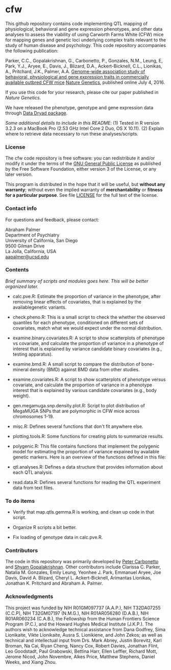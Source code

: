 # cfw

This github repository contains code implementing QTL mapping of
physiological, behavioral and gene expression phenotypes, and other
data analyses to assess the viability of using Carworth Farms White
(CFW) mice for mapping genes and genetic loci underlying complex
traits relevant to the study of human disease and psychology. This
code repository accompanies the following publication:

Parker, C.C., Gopalakrishnan, G., Carbonetto, P., Gonzales, N.M.,
Leung, E, Park, Y.J., Aryee, E., Davis, J., Blizard, D.A.,
Ackert-Bicknell, C.L., Lionikas, A., Pritchard, J.K., Palmer, A.A.
[Genome-wide association study of behavioral, physiological and gene
expression traits in commercially available outbred CFW
mice](http://dx.doi.org/10.1038/ng.3609) 
[Nature Genetics](http://nature.com/ng), published online July
4, 2016.

If you use this code for your research, please cite our paper
published in *Nature Genetics*.

We have released the phenotype, genotype and gene expression data
through [Data Dryad package](http://dx.doi.org/10.5061/dryad.2rs41).

*Some additional details to include in this README*: (1) Tested in R
version 3.2.3 on a MacBook Pro (2.53 GHz Intel Core 2 Duo, OS
X 10.11). (2) Explain where to retrieve data necessary to run these
analyses/scripts.

### License

The cfw code repository is free software: you can redistribute it
and/or modify it under the terms of the
[GNU General Public License](http://www.gnu.org/licenses/gpl.html) as
published by the Free Software Foundation, either version 3 of the
License, or any later version.

This program is distributed in the hope that it will be useful, but
**without any warranty**; without even the implied warranty of
**merchantability** or **fitness for a particular purpose**. See file
[LICENSE](LICENSE) for the full text of the license.

### Contact info

For questions and feedback, please contact:

Abraham Palmer<br>
Department of Psychiatry<br>
University of California, San Diego<br>
9500 Gilman Drive<br>
La Jolla, California, USA<br>
aapalmer@ucsd.edu

### Contents

*Brief summary of scripts and modules goes here. This will be better
organized later.*

+ calc.pve.R: Estimate the proportion of variance in the phenotype,
after removing linear effects of covariates, that is explained
by the availablegenetic variants.

+ check.pheno.R: This is a small script to check the whether the
observed quantiles for each phenotype, conditioned on different sets
of covariates, match what we would expect under the normal
distribution.

+ examine.binary.covariates.R: A script to show scatterplots of
phenotype vs covariate, and calculate the proportion of variance in a
phenotype of interest that is explained by variance candidate binary
covariates (e.g., testing apparatus).

+ examine.bmd.R: A small script to compare the distribution of
bone-mineral density (BMD) against BMD data from other studies.

+ examine.covariates.R: A script to show scatterplots of phenotype
versus covariate, and calculate the proportion of variance in a
phenotype interest that is explained by various candidate covariates
(e.g., body weight).

+ gen.megamuga.snp.density.plot.R: Script to plot distribution of
MegaMUGA SNPs that are polymorphic in CFW mice across chromosomes
1-19.

+ misc.R: Defines several functions that don't fit anywhere else.

+ plotting.tools.R: Some functions for creating plots to summarize
results.

+ polygenic.R: This file contains functions that implement the
polygenic model for estimating the proportion of variance expained
by available genetic markers. Here is an overview of the functions
defined in this file:

+ qtl.analyses.R: Defines a data structure that provides information
about each QTL analysis.

+ read.data.R: Defines several functions for reading the QTL
experiment data from text files.

### To do items

+ Verify that map.qtls.gemma.R is working, and clean up code in that
  script.

+ Organize R scripts a bit better.

+ Fix loading of genotype data in calc.pve.R.

### Contributors

The code in this repository was primarily developed by
[Peter Carbonetto](http://www.cs.ubc.ca/spider/pcarbo) and
[Shyam Gopalakrishnan](http://www.google.com). Other contributors
include Clarissa C. Parker, Natalia M. Gonzales, Emily Leung, Yeonhee
J. Park, Emmanuel Aryee, Joe Davis, David A. Blizard, Cheryl
L. Ackert-Bicknell, Arimantas Lionikas, Jonathan K. Pritchard and
Abraham A. Palmer.

### Acknowledgments

This project was funded by NIH R01GM097737 (A.A.P.), NIH T32DA07255
(C.C.P), NIH T32GM07197 (N.M.G.), NIH R01AR056280 (D.A.B.), NIH
R01AR060234 (C.A.B.), the Fellowship from the Human Frontiers Science
Program (P.C.), and the Howard Hughes Medical Institute (J.K.P.). The
authors wish to acknowledge technical assistance from Dana Godfrey,
Sima Lionikaite, Vikte Lionikaite, Ausra S. Lionikiene, and John
Zekos; as well as technical and intellectual input from Drs. Mark
Abney, Justin Borevitz, Karl Broman, Na Cai, Riyan Cheng, Nancy Cox,
Robert Davies, Jonathan Flint, Leo Goodstadt, Paul Grabowski, Bettina
Harr, Ellen Leffler, Richard Mott, Jerome Nicod, John Novembre, Alkes
Price, Matthew Stephens, Daniel Weeks, and Xiang Zhou.

